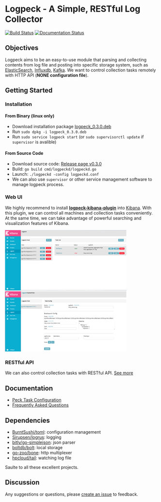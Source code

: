 # Logpeck - A Simple, RESTful Log Collector

[![Build Status](https://travis-ci.org/opera/logpeck.svg?branch=master)](https://travis-ci.org/opera/logpeck)
[![Documentation Status](https://img.shields.io/badge/中文文档-最新-brightgreen.svg)](README-cn.md)

## Objectives
Logpeck aims to be an easy-to-use module that parsing and collecting contents from log file and posting into specific storage system, such as [ElasticSearch](https://github.com/elastic/elasticsearch), [Influxdb](https://github.com/influxdata/influxdb), [Kafka](https://github.com/apache/kafka). We want to control collection tasks remotely with HTTP API (**NONE configuration file**).

## Getting Started

### Installation
#### From Binary (linux only)

 * Download installation package [logpeck_0.3.0.deb](https://github.com/opera/resources/blob/master/logpeck/releases/logpeck_0.3.0.deb)
 * Run `sudo dpkg -i logpeck_0.3.0.deb`
 * Run `sudo service logpeck start` (or `sudo supervisorctl update` if `supervisor` is avalible) 

#### From Source Code

 * Download source code: [Release page v0.3.0](https://github.com/opera/logpeck/releases/tag/0.3.0)
 * Build: `go build cmd/logpeckd/logpeckd.go`
 * Launch: `./logpeckd -config logpeckd.conf`
 * We can also use `supervisor` or other service management software to manage logpeck process.

### Web UI

We highly recommend to install [**logpeck-kibana-plugin**](https://github.com/opera/logpeck-kibana-plugin) into [Kibana](https://github.com/elastic/kibana). With this plugin, we can control all machines and collection tasks conveniently. At the same time, we can take advantage of powerful searching and visualization features of Kibana.

<p float="left">
  <img src="https://github.com/opera/resources/blob/master/logpeck/1.png" width="400" />
  <img src="https://github.com/opera/resources/blob/master/logpeck/2.png" width="400" /> 
</p>

### RESTful API

We can also control collection tasks with RESTful API. [See more](doc/restful.md)

## Documentation

 * [Peck Task Configuration](doc/task_config.md)
 * [Frequently Asked Questions](doc/FAQ.md)
 
## Dependencies

 * [BurntSushi/toml](https://github.com/BurntSushi/toml): configuration management
 * [Sirupsen/logrus](https://github.com/Sirupsen/logrus): logging
 * [bitly/go-simplejson](https://github.com/bitly/go-simplejson): json parser
 * [boltdb/bolt](https://github.com/boltdb/bolt): local storage
 * [go-zoo/bone](https://github.com/go-zoo/bone): http multiplexer
 * [hpcloud/tail](https://github.com/hpcloud/tail): watching log file
 
 Saulte to all these excellent projects.
 
## Discussion

Any suggestions or questions, please [create an issue](https://github.com/opera/logpeck/issues/new) to feedback.
